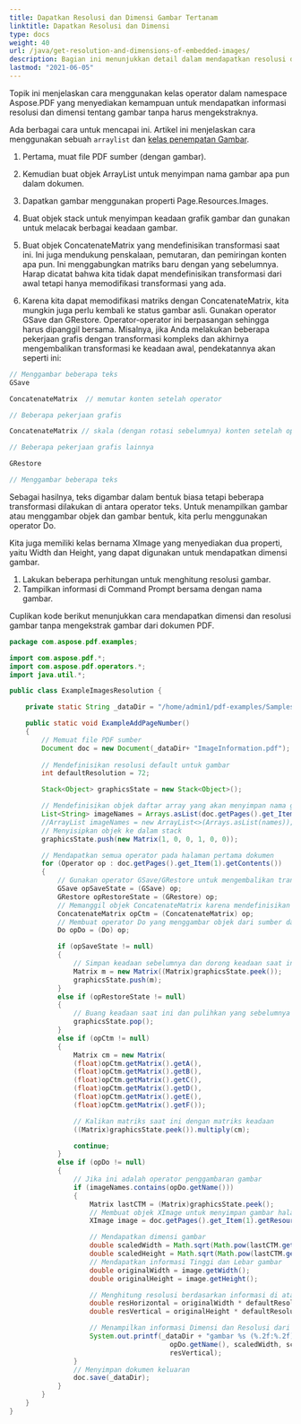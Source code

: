 ```yaml
---
title: Dapatkan Resolusi dan Dimensi Gambar Tertanam
linktitle: Dapatkan Resolusi dan Dimensi
type: docs
weight: 40
url: /java/get-resolution-and-dimensions-of-embedded-images/
description: Bagian ini menunjukkan detail dalam mendapatkan resolusi dan dimensi Gambar Tertanam
lastmod: "2021-06-05"
---
```


Topik ini menjelaskan cara menggunakan kelas operator dalam namespace Aspose.PDF yang menyediakan kemampuan untuk mendapatkan informasi resolusi dan dimensi tentang gambar tanpa harus mengekstraknya.

Ada berbagai cara untuk mencapai ini. Artikel ini menjelaskan cara menggunakan sebuah `arraylist` dan [kelas penempatan Gambar](https://reference.aspose.com/pdf/java/com.aspose.pdf/ImagePlacement).

1. Pertama, muat file PDF sumber (dengan gambar).
1. Kemudian buat objek ArrayList untuk menyimpan nama gambar apa pun dalam dokumen.
1. Dapatkan gambar menggunakan properti Page.Resources.Images.
1. Buat objek stack untuk menyimpan keadaan grafik gambar dan gunakan untuk melacak berbagai keadaan gambar.

1. Buat objek ConcatenateMatrix yang mendefinisikan transformasi saat ini. Ini juga mendukung penskalaan, pemutaran, dan pemiringan konten apa pun. Ini menggabungkan matriks baru dengan yang sebelumnya. Harap dicatat bahwa kita tidak dapat mendefinisikan transformasi dari awal tetapi hanya memodifikasi transformasi yang ada.
1. Karena kita dapat memodifikasi matriks dengan ConcatenateMatrix, kita mungkin juga perlu kembali ke status gambar asli. Gunakan operator GSave dan GRestore. Operator-operator ini berpasangan sehingga harus dipanggil bersama. Misalnya, jika Anda melakukan beberapa pekerjaan grafis dengan transformasi kompleks dan akhirnya mengembalikan transformasi ke keadaan awal, pendekatannya akan seperti ini:

```java
// Menggambar beberapa teks
GSave

ConcatenateMatrix  // memutar konten setelah operator

// Beberapa pekerjaan grafis

ConcatenateMatrix // skala (dengan rotasi sebelumnya) konten setelah operator

// Beberapa pekerjaan grafis lainnya

GRestore

// Menggambar beberapa teks
```

Sebagai hasilnya, teks digambar dalam bentuk biasa tetapi beberapa transformasi dilakukan di antara operator teks.
 Untuk menampilkan gambar atau menggambar objek dan gambar bentuk, kita perlu menggunakan operator Do.

Kita juga memiliki kelas bernama XImage yang menyediakan dua properti, yaitu Width dan Height, yang dapat digunakan untuk mendapatkan dimensi gambar.

1. Lakukan beberapa perhitungan untuk menghitung resolusi gambar.
2. Tampilkan informasi di Command Prompt bersama dengan nama gambar.

Cuplikan kode berikut menunjukkan cara mendapatkan dimensi dan resolusi gambar tanpa mengekstrak gambar dari dokumen PDF.

```java
package com.aspose.pdf.examples;

import com.aspose.pdf.*;
import com.aspose.pdf.operators.*;
import java.util.*;

public class ExampleImagesResolution {

    private static String _dataDir = "/home/admin1/pdf-examples/Samples/";

    public static void ExampleAddPageNumber() 
    {
        // Memuat file PDF sumber
        Document doc = new Document(_dataDir+ "ImageInformation.pdf");
        
        // Mendefinisikan resolusi default untuk gambar
        int defaultResolution = 72;

        Stack<Object> graphicsState = new Stack<Object>();

        // Mendefinisikan objek daftar array yang akan menyimpan nama gambar
        List<String> imageNames = Arrays.asList(doc.getPages().get_Item(1).getResources().getImages().getNames());
        //ArrayList imageNames = new ArrayList<>(Arrays.asList(names));
        // Menyisipkan objek ke dalam stack
        graphicsState.push(new Matrix(1, 0, 0, 1, 0, 0));

        // Mendapatkan semua operator pada halaman pertama dokumen
        for (Operator op : doc.getPages().get_Item(1).getContents())
        {
            // Gunakan operator GSave/GRestore untuk mengembalikan transformasi ke sebelumnya yang diatur
            GSave opSaveState = (GSave) op;
            GRestore opRestoreState = (GRestore) op;
            // Memanggil objek ConcatenateMatrix karena mendefinisikan matriks transformasi saat ini.
            ConcatenateMatrix opCtm = (ConcatenateMatrix) op;
            // Membuat operator Do yang menggambar objek dari sumber daya. Ini menggambar objek Form dan objek Gambar
            Do opDo = (Do) op;

            if (opSaveState != null)
            {
                // Simpan keadaan sebelumnya dan dorong keadaan saat ini ke atas stack
                Matrix m = new Matrix((Matrix)graphicsState.peek());
                graphicsState.push(m);
            }
            else if (opRestoreState != null)
            {
                // Buang keadaan saat ini dan pulihkan yang sebelumnya
                graphicsState.pop();
            }
            else if (opCtm != null)
            {
                Matrix cm = new Matrix(
                (float)opCtm.getMatrix().getA(),
                (float)opCtm.getMatrix().getB(),
                (float)opCtm.getMatrix().getC(),
                (float)opCtm.getMatrix().getD(),
                (float)opCtm.getMatrix().getE(),
                (float)opCtm.getMatrix().getF());

                // Kalikan matriks saat ini dengan matriks keadaan
                ((Matrix)graphicsState.peek()).multiply(cm);

                continue;
            }
            else if (opDo != null)
            {
                // Jika ini adalah operator penggambaran gambar
                if (imageNames.contains(opDo.getName()))
                {
                    Matrix lastCTM = (Matrix)graphicsState.peek();
                    // Membuat objek XImage untuk menyimpan gambar halaman pertama pdf
                    XImage image = doc.getPages().get_Item(1).getResources().getImages().get_Item(opDo.getName());

                    // Mendapatkan dimensi gambar
                    double scaledWidth = Math.sqrt(Math.pow(lastCTM.getElements()[0], 2) + Math.pow(lastCTM.getElements()[1], 2));
                    double scaledHeight = Math.sqrt(Math.pow(lastCTM.getElements()[2], 2) + Math.pow(lastCTM.getElements()[3], 2));
                    // Mendapatkan informasi Tinggi dan Lebar gambar
                    double originalWidth = image.getWidth();
                    double originalHeight = image.getHeight();

                    // Menghitung resolusi berdasarkan informasi di atas
                    double resHorizontal = originalWidth * defaultResolution / scaledWidth;
                    double resVertical = originalHeight * defaultResolution / scaledHeight;

                    // Menampilkan informasi Dimensi dan Resolusi dari setiap gambar
                    System.out.printf(_dataDir + "gambar %s (%.2f:%.2f): res %.2f x %.2f",
                                        opDo.getName(), scaledWidth, scaledHeight, resHorizontal,
                                        resVertical);
                }
                // Menyimpan dokumen keluaran
                doc.save(_dataDir);
            }
        }
    }
}
```